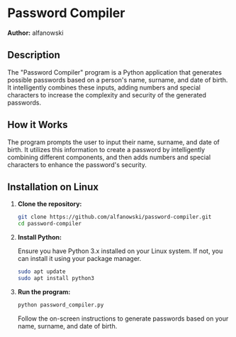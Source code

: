 # Password Compiler

**Author:** alfanowski

## Description

The "Password Compiler" program is a Python application that generates possible passwords based on a person's name, surname, and date of birth. It intelligently combines these inputs, adding numbers and special characters to increase the complexity and security of the generated passwords.

## How it Works

The program prompts the user to input their name, surname, and date of birth. It utilizes this information to create a password by intelligently combining different components, and then adds numbers and special characters to enhance the password's security.



## Installation on Linux

1. **Clone the repository:**

    ```bash
    git clone https://github.com/alfanowski/password-compiler.git
    cd password-compiler
    ```

2. **Install Python:**

    Ensure you have Python 3.x installed on your Linux system. If not, you can install it using your package manager.

    ```bash
    sudo apt update
    sudo apt install python3
    ```

3. **Run the program:**

    ```bash
    python password_compiler.py
    ```

   Follow the on-screen instructions to generate passwords based on your name, surname, and date of birth.
